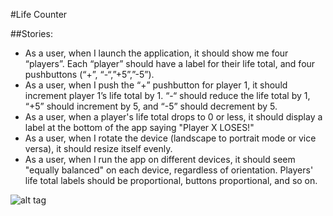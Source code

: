#Life Counter

##Stories:
* As a user, when I launch the application, it should show me four “players”. Each “player” should have a label for their life total, and four pushbuttons (“+”, “-“,”+5”,”-5”).
* As a user, when I push the “+” pushbutton for player 1, it should increment player 1’s life total by 1. “-“ should reduce the life total by 1, “+5” should increment by 5, and “-5” should decrement by 5.
* As a user, when a player's life total drops to 0 or less, it should display a label at the bottom of the app saying "Player X LOSES!"
* As a user, when I rotate the device (landscape to portrait mode or vice versa), it should resize itself evenly.
* As a user, when I run the app on different devices, it should seem "equally balanced" on each device, regardless of orientation. Players' life total labels should be proportional, buttons proportional, and so on.

![alt tag]()